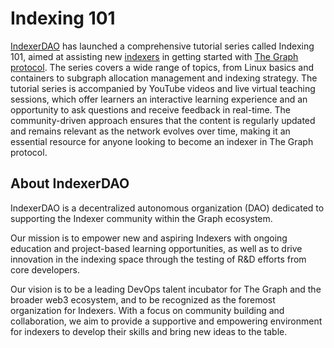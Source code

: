 # Indexing 101

[IndexerDAO](https://www.indexerdao.com/) has launched a comprehensive tutorial series called Indexing 101, aimed at assisting new [indexers](https://thegraph.com/docs/en/network/indexing/) in getting started with [The Graph protocol](https://thegraph.com/en/). The series covers a wide range of topics, from Linux basics and containers to subgraph allocation management and indexing strategy. The tutorial series is accompanied by YouTube videos and live virtual teaching sessions, which offer learners an interactive learning experience and an opportunity to ask questions and receive feedback in real-time. The community-driven approach ensures that the content is regularly updated and remains relevant as the network evolves over time, making it an essential resource for anyone looking to become an indexer in The Graph protocol.

## About IndexerDAO

IndexerDAO is a decentralized autonomous organization (DAO) dedicated to supporting the Indexer community within the Graph ecosystem.

Our mission is to empower new and aspiring Indexers with ongoing education and project-based learning opportunities, as well as to drive innovation in the indexing space through the testing of R&D efforts from core developers.

Our vision is to be a leading DevOps talent incubator for The Graph and the broader web3 ecosystem, and to be recognized as the foremost organization for Indexers. With a focus on community building and collaboration, we aim to provide a supportive and empowering environment for indexers to develop their skills and bring new ideas to the table.
